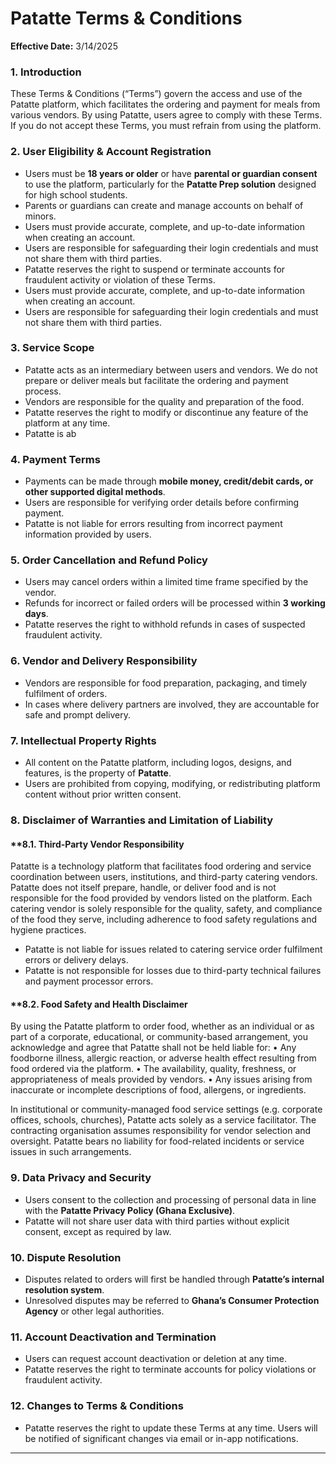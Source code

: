# **Patatte Terms & Conditions** 

**Effective Date:** 3/14/2025

### **1\. Introduction**

These Terms & Conditions (“Terms”) govern the access and use of the Patatte platform, which facilitates the ordering and payment for meals from various vendors. By using Patatte, users agree to comply with these Terms. If you do not accept these Terms, you must refrain from using the platform.

### **2\. User Eligibility & Account Registration**

* Users must be **18 years or older** or have **parental or guardian consent** to use the platform, particularly for the **Patatte Prep solution** designed for high school students.  
* Parents or guardians can create and manage accounts on behalf of minors.  
* Users must provide accurate, complete, and up-to-date information when creating an account.  
* Users are responsible for safeguarding their login credentials and must not share them with third parties.  
* Patatte reserves the right to suspend or terminate accounts for fraudulent activity or violation of these Terms.  
* Users must provide accurate, complete, and up-to-date information when creating an account.  
* Users are responsible for safeguarding their login credentials and must not share them with third parties.  

### **3\. Service Scope**

* Patatte acts as an intermediary between users and vendors. We do not prepare or deliver meals but facilitate the ordering and payment process.  
* Vendors are responsible for the quality and preparation of the food.  
* Patatte reserves the right to modify or discontinue any feature of the platform at any time.
* Patatte is ab

### **4\. Payment Terms**

* Payments can be made through **mobile money, credit/debit cards, or other supported digital methods**.  
* Users are responsible for verifying order details before confirming payment.  
* Patatte is not liable for errors resulting from incorrect payment information provided by users.

### **5\. Order Cancellation and Refund Policy**

* Users may cancel orders within a limited time frame specified by the vendor.  
* Refunds for incorrect or failed orders will be processed within **3 working days**.  
* Patatte reserves the right to withhold refunds in cases of suspected fraudulent activity.

### **6\. Vendor and Delivery Responsibility**

* Vendors are responsible for food preparation, packaging, and timely fulfilment of orders.  
* In cases where delivery partners are involved, they are accountable for safe and prompt delivery.

### **7\. Intellectual Property Rights**

* All content on the Patatte platform, including logos, designs, and features, is the property of **Patatte**.  
* Users are prohibited from copying, modifying, or redistributing platform content without prior written consent.

### **8\. Disclaimer of Warranties and Limitation of Liability**

#### **8.1\. Third-Party Vendor Responsibility
Patatte is a technology platform that facilitates food ordering and service coordination between users, institutions, and third-party catering vendors. Patatte does not itself prepare, handle, or deliver food and is not responsible for the food provided by vendors listed on the platform. Each catering vendor is solely responsible for the quality, safety, and compliance of the food they serve, including adherence to food safety regulations and hygiene practices.
* Patatte is not liable for issues related to catering service order fulfilment errors or delivery delays.  
* Patatte is not responsible for losses due to third-party technical failures and payment processor errors.

#### **8.2\. Food Safety and Health Disclaimer

By using the Patatte platform to order food, whether as an individual or as part of a corporate, educational, or community-based arrangement, you acknowledge and agree that Patatte shall not be held liable for:
	•	Any foodborne illness, allergic reaction, or adverse health effect resulting from food ordered via the platform.
	•	The availability, quality, freshness, or appropriateness of meals provided by vendors.
	•	Any issues arising from inaccurate or incomplete descriptions of food, allergens, or ingredients.

In institutional or community-managed food service settings (e.g. corporate offices, schools, churches), Patatte acts solely as a service facilitator. The contracting organisation assumes responsibility for vendor selection and oversight. Patatte bears no liability for food-related incidents or service issues in such arrangements.

### **9\. Data Privacy and Security**

* Users consent to the collection and processing of personal data in line with the **Patatte Privacy Policy (Ghana Exclusive)**.  
* Patatte will not share user data with third parties without explicit consent, except as required by law.

### **10\. Dispute Resolution**

* Disputes related to orders will first be handled through **Patatte’s internal resolution system**.  
* Unresolved disputes may be referred to **Ghana’s Consumer Protection Agency** or other legal authorities.

### **11\. Account Deactivation and Termination**

* Users can request account deactivation or deletion at any time.  
* Patatte reserves the right to terminate accounts for policy violations or fraudulent activity.

### **12\. Changes to Terms & Conditions**

* Patatte reserves the right to update these Terms at any time. Users will be notified of significant changes via email or in-app notifications.

---


